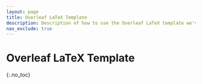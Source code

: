 ```yaml
---
layout: page
title: Overleaf LaTeX Template
description: Description of how to use the Overleaf LaTeX template we've created for the capstone.
nav_exclude: true
---
```


# Overleaf LaTeX Template
{:.no_toc}